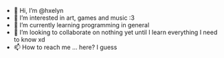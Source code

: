 - 👋 Hi, I’m @hxelyn
- 👀 I’m interested in art, games and music :3
- 🌱 I’m currently learning programming in general
- 💞️ I’m looking to collaborate on nothing yet until I learn everything I need to know xd
- 📫 How to reach me ... here? I guess

<!---
hxelyn/hxelyn is a ✨ special ✨ repository because its `README.md` (this file) appears on your GitHub profile.
You can click the Preview link to take a look at your changes.
--->
